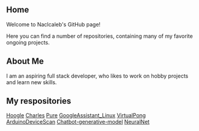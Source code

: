 ## Home
Welcome to Naclcaleb's GitHub page!

Here you can find a number of repositories, containing many of my favorite ongoing projects. 

## About Me
I am an aspiring full stack developer, who likes to work on hobby projects and learn new skills. 

## My respositories
[Hoogle](https://github.com/naclcaleb/Hoogle)
[Charles](https://github.com/naclcaleb/Charles)
[Pure](https://github.com/naclcaleb/Pure)
[GoogleAssistant_Linux](https://github.com/naclcaleb/GoogleAssistant_Linux)
[VirtualPong](https://github.com/naclcaleb/VirtualPong)
[ArduinoDeviceScan](https://github.com/naclcaleb/ArduinoDeviceScan)
[Chatbot-generative-model](https://github.com/naclcaleb/Chatbot-generative-model)
[NeuralNet](https://github.com/naclcaleb/NeuralNet)
